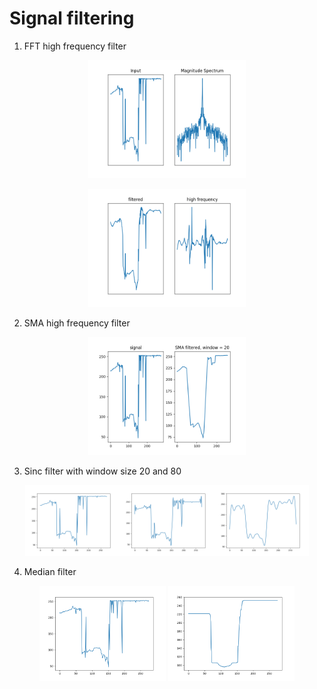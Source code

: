 
# Signal filtering

1) FFT high frequency filter

<p align="center"> <img src="1.png"  width = 50%  /></p>

<p align="center"> <img src="2.png"  width = 50%  /></p>

2) SMA high frequency filter

<p align="center"> <img src="sma.png"  width = 50%  /></p>

3) Sinc filter with window size 20 and 80

<p align="center"> <img src="sig.png"  width = 30%  /><img src="sinc20.png"  width = 30%  /><img src="sinc81.png"  width = 30%  /></p>

4) Median filter
<p align="center"> <img src="sig.png"  width = 40%  /> <img src="median80.png"  width =40%  /></p>
